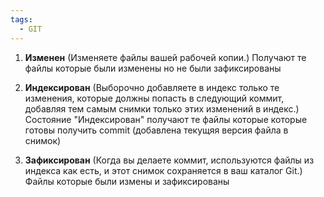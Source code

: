```yaml
---
tags:
  - GIT
---
```


1) **Изменен** 
   (Изменяете файлы вашей рабочей копии.)
   Получают те файлы которые были изменены но не были зафиксированы
   
2) **Индексирован**
   (Выборочно добавляете в индекс только те изменения, которые должны попасть в следующий коммит, добавляя тем самым снимки только этих изменений в индекс.)
   Состояние "Индексирован" получают те файлы которые которые готовы получить commit (добавлена текущяя версия файла в снимок)
   
3) **Зафиксирован**
   (Когда вы делаете коммит, используются файлы из индекса как есть, и этот снимок сохраняется в ваш каталог Git.)
   Файлы которые были измены и зафиксированы